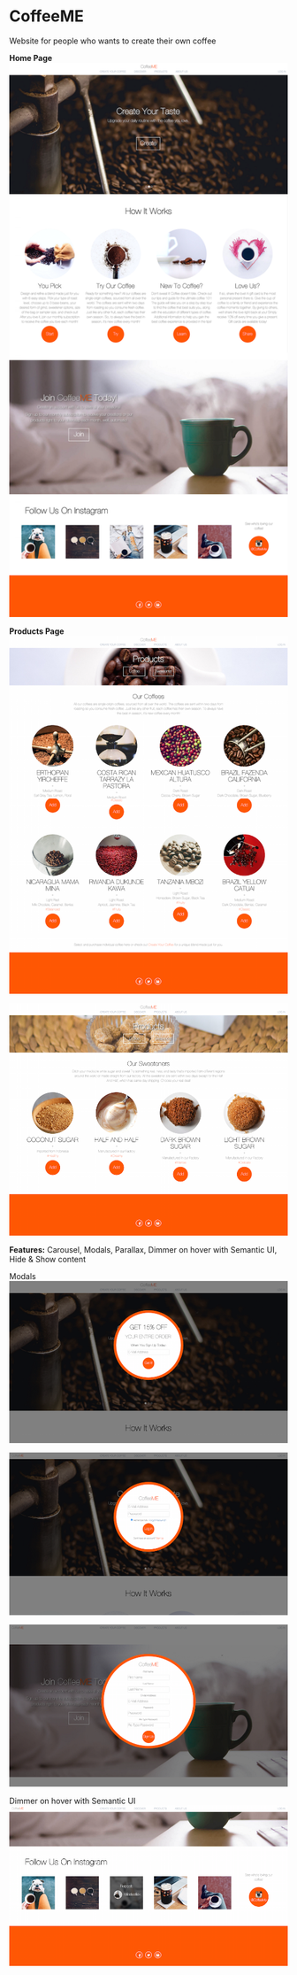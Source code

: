 # CoffeeME
Website for people who wants to create their own coffee

**Home Page**
![full page](https://raw.githubusercontent.com/nanakogawa/coffee-me/master/images/screenshots/coffeeme.png)

**Products Page**
![coffee products page](https://raw.githubusercontent.com/nanakogawa/coffee-me/master/images/screenshots/products-coffee.png)

![sweetener products page](https://raw.githubusercontent.com/nanakogawa/coffee-me/master/images/screenshots/products-sweeteners.png)

**Features:**
Carousel, Modals, Parallax, Dimmer on hover with Semantic UI, Hide & Show content

Modals
![get 15 modal](https://raw.githubusercontent.com/nanakogawa/coffee-me/master/images/screenshots/get-15.png)

![login modal](https://raw.githubusercontent.com/nanakogawa/coffee-me/master/images/screenshots/login.png)

![sign up modal](https://raw.githubusercontent.com/nanakogawa/coffee-me/master/images/screenshots/sign-up.png)


Dimmer on hover with Semantic UI
![semantic](https://raw.githubusercontent.com/nanakogawa/coffee-me/master/images/screenshots/semantic.png)
